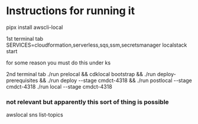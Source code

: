 # Instructions for running it

pipx install awscli-local

1st terminal tab
SERVICES=cloudformation,serverless,sqs,ssm,secretsmanager localstack start

for some reason you must do this under ks

2nd terminal tab
./run prelocal && cdklocal bootstrap && ./run deploy-prerequisites && ./run deploy --stage cmdct-4318 && ./run postlocal --stage cmdct-4318
./run local --stage cmdct-4318

### not relevant but apparently this sort of thing is possible

awslocal sns list-topics
